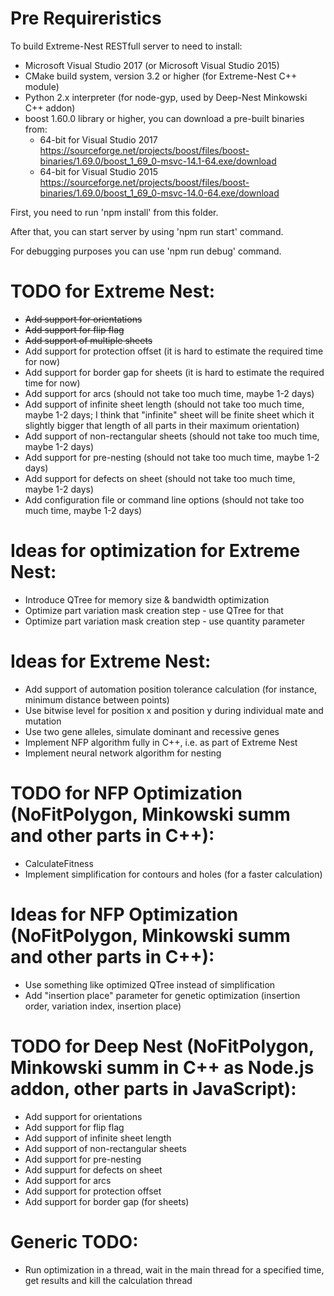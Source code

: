 Pre Requireristics
==================

To build Extreme-Nest RESTfull server to need to install:
* Microsoft Visual Studio 2017 (or Microsoft Visual Studio 2015)
* CMake build system, version 3.2 or higher (for Extreme-Nest C++ module)
* Python 2.x interpreter (for node-gyp, used by Deep-Nest Minkowski C++ addon)
* boost 1.60.0 library or higher, you can download a pre-built binaries from:
    * 64-bit for Visual Studio 2017 https://sourceforge.net/projects/boost/files/boost-binaries/1.69.0/boost_1_69_0-msvc-14.1-64.exe/download
    * 64-bit for Visual Studio 2015 https://sourceforge.net/projects/boost/files/boost-binaries/1.69.0/boost_1_69_0-msvc-14.0-64.exe/download

First, you need to run 'npm install' from this folder.

After that, you can start server by using 'npm run start' command.

For debugging purposes you can use 'npm run debug' command.

TODO for Extreme Nest:
======================
* ~~Add support for orientations~~
* ~~Add support for flip flag~~
* ~~Add support of multiple sheets~~
* Add support for protection offset (it is hard to estimate the required time for now)
* Add support for border gap for sheets (it is hard to estimate the required time for now)
* Add support for arcs (should not take too much time, maybe 1-2 days)
* Add support of infinite sheet length (should not take too much time, maybe 1-2 days; I think that "infinite" sheet will be finite sheet which it slightly bigger that length of all parts in their maximum orientation)
* Add support of non-rectangular sheets (should not take too much time, maybe 1-2 days)
* Add support for pre-nesting (should not take too much time, maybe 1-2 days)
* Add support for defects on sheet (should not take too much time, maybe 1-2 days)
* Add configuration file or command line options (should not take too much time, maybe 1-2 days)

Ideas for optimization for Extreme Nest:
========================================
* Introduce QTree for memory size & bandwidth optimization
* Optimize part variation mask creation step - use QTree for that
* Optimize part variation mask creation step - use quantity parameter

Ideas for Extreme Nest:
=======================
* Add support of automation position tolerance calculation (for instance, minimum distance between points)
* Use bitwise level for position x and position y during individual mate and mutation
* Use two gene alleles, simulate dominant and recessive genes
* Implement NFP algorithm fully in C++, i.e. as part of Extreme Nest
* Implement neural network algorithm for nesting

TODO for NFP Optimization (NoFitPolygon, Minkowski summ and other parts in C++):
================================================================================
* CalculateFitness
* Implement simplification for contours and holes (for a faster calculation)

Ideas for NFP Optimization (NoFitPolygon, Minkowski summ and other parts in C++):
=================================================================================
* Use something like optimized QTree instead of simplification
* Add "insertion place" parameter for genetic optimization (insertion order, variation index, insertion place)

TODO for Deep Nest (NoFitPolygon, Minkowski summ in C++ as Node.js addon, other parts in JavaScript):
===================
* Add support for orientations
* Add support for flip flag
* Add support of infinite sheet length
* Add support of non-rectangular sheets
* Add support for pre-nesting
* Add suppurt for defects on sheet
* Add support for arcs
* Add support for protection offset
* Add support for border gap (for sheets)

Generic TODO:
=============
* Run optimization in a thread, wait in the main thread for a specified time, get results and kill the calculation thread

